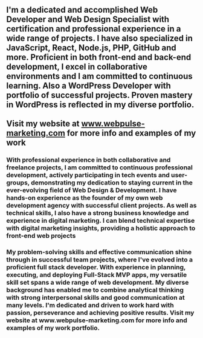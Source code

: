 ### <h2>I'm a dedicated and accomplished Web Developer and Web Design Specialist with certification and professional experience in a wide range of projects. I have also specialized in JavaScript, React, Node.js, PHP, GitHub and more. Proficient in both front-end and back-end development, I excel in collaborative environments and I am committed to continuous learning. Also a WordPress Developer with portfolio of successful projects. Proven mastery in WordPress is reflected in my diverse portfolio. <br/><br/>Visit my website at www.webpulse-marketing.com for more info and examples of my work</h2>
  
<h3>With professional experience in both collaborative and freelance projects, I am committed to continuous professional development, actively participating in tech events and user-groups, demonstrating my dedication to staying current in the ever-evolving field of Web Design & Development. I have hands-on experience as the founder of my own web development agency with successful client projects. As well as technical skills, I also have a strong business knowledge and experience in digital marketing. I can blend technical expertise with digital marketing insights, providing a holistic approach to front-end web projects</h3>

<h3>My problem-solving skills and effective communication shine through in successful team projects, where I've evolved into a proficient full stack developer. With experience in planning, executing, and deploying Full-Stack MVP apps, my versatile skill set spans a wide range of web development. My diverse background has enabled me to combine analytical thinking with strong interpersonal skills and good communication at many levels. I'm dedicated and driven to work hard with passion, perseverance and achieving positive results. Visit my website at www.webpulse-marketing.com for more info and examples of my work portfolio.
</h3>

<!--
**bvhadra/bvhadra** is a ✨ _special_ ✨ repository because its `README.md` (this file) appears on your GitHub profile.

Here are some ideas to get you started:

- 🔭 I’m currently working on ...
- 🌱 I’m currently learning ...
- 👯 I’m looking to collaborate on ...
- 🤔 I’m looking for help with ...
- 💬 Ask me about ...
- 📫 How to reach me: ...
- 😄 Pronouns: ...
- ⚡ Fun fact: ...
-->
